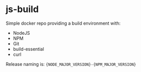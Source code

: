 # js-build

Simple docker repo providing a build environment with:
- NodeJS
- NPM
- Git
- build-essential
- curl

Release naming is:
`{NODE_MAJOR_VERSION}-{NPM_MAJOR_VERSION}`
